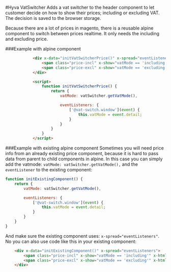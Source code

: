 #Hyva VatSwitcher
Adds a vat switcher to the header component to let customer decide on how
to show their prices; including or excluding VAT. The decision is saved to 
the browser storage.

Because there are a lot of prices in magento, there is a reusable alpine
component to switch between prices realtime. It only needs the including 
and excluding price.

###Example with alpine component

```html
            <div x-data="initVatSwitcherPrice()" x-spread="eventListeners">
                <span class="price-incl" x-show="vatMode == 'including'" x-html="hyva.formatPrice('<?= $priceModel->getValue() ?>')"></span>
                <span class="price-excl" x-show="vatMode == 'excluding'" x-html="hyva.formatPrice('<?= $priceModel->getBaseAmount() ?>')"></span>
            </div>

            <script>
                function initVatSwitcherPrice() {
                    return {
                        vatMode: vatSwitcher.getVatMode(),

                        eventListeners: {
                            ['@vat-switch.window'](event) {
                                this.vatMode = event.detail;
                            }
                        }
                    }
                }
            </script>
```

###Example with existing alpine component
Sometimes you will need price info from an already existing price component,
because it is hard to pass data from parent to child components in alpine. In
this case you can simply add the vatmode: `vatMode: vatSwitcher.getVatMode(),`
and the `eventListener` to the existing component:
```js
function initExistingComponent() {
    return {
        vatMode: vatSwitcher.getVatMode(),

        eventListeners: {
            ['@vat-switch.window'](event) {
                this.vatMode = event.detail;
            }
        }
    }
}
```

And make sure the existing component uses: `x-spread="eventListeners"`. No you
can also use code like this in your existing component: 
```html
    <div x-data="initExistingComponent()" x-spread="eventListeners">
        <span class="price-incl" x-show="vatMode == 'including'" x-html="hyva.formatPrice('<?= $priceModel->getValue() ?>')"></span>
        <span class="price-excl" x-show="vatMode == 'excluding'" x-html="hyva.formatPrice('<?= $priceModel->getBaseAmount() ?>')"></span>
    </div>
```
